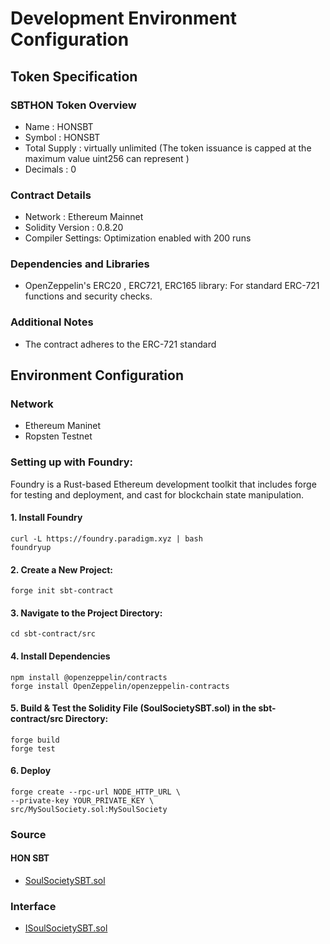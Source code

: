 # Development Environment Configuration

## Token Specification
### SBTHON Token Overview
* Name : HONSBT
* Symbol : HONSBT
* Total Supply : virtually unlimited (The token issuance is capped at the maximum value uint256 can represent )
* Decimals : 0

### Contract Details
* Network : Ethereum Mainnet
* Solidity Version : 0.8.20
* Compiler Settings: Optimization enabled with 200 runs

### Dependencies and Libraries
* OpenZeppelin's ERC20 , ERC721, ERC165 library: For standard ERC-721 functions and security checks.

### Additional Notes
* The contract adheres to the ERC-721 standard

## Environment Configuration
### Network
* Ethereum Maninet
* Ropsten Testnet


### Setting up with Foundry:
Foundry is a Rust-based Ethereum development toolkit that includes forge for testing and deployment,
and cast for blockchain state manipulation.

#### 1. Install Foundry
````
curl -L https://foundry.paradigm.xyz | bash
foundryup
````

#### 2. Create a New Project:
````
forge init sbt-contract
````
#### 3. Navigate to the Project Directory: 
````
cd sbt-contract/src
````

#### 4. Install Dependencies
````
npm install @openzeppelin/contracts
forge install OpenZeppelin/openzeppelin-contracts
````

#### 5. Build & Test the Solidity File (SoulSocietySBT.sol) in the sbt-contract/src Directory:
````
forge build
forge test
````

#### 6. Deploy
````
forge create --rpc-url NODE_HTTP_URL \
--private-key YOUR_PRIVATE_KEY \
src/MySoulSociety.sol:MySoulSociety 
````

### Source
#### HON SBT
* [SoulSocietySBT.sol](https://github.com/SoulSocietyDev/soulsociety-sbt-contract/blob/master/v2/contracts/SoulSocietySBT.sol)

### Interface
* [ISoulSocietySBT.sol](https://github.com/SoulSocietyDev/soulsociety-sbt-contract/blob/master/v2/contracts/interfaces/ISoulSocietySBT.sol)
